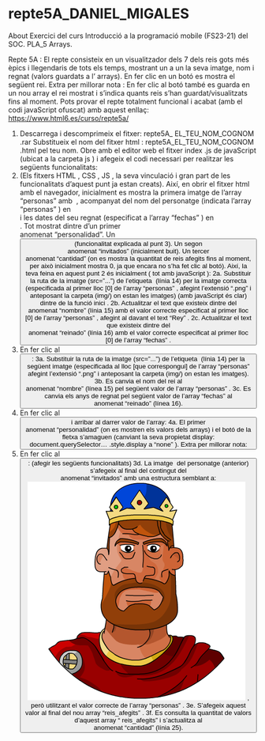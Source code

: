 # repte5A_DANIEL_MIGALES
About Exercici del curs Introducció a la programació mobile (FS23-21) del SOC. PLA_5 Arrays.

Repte 5A :
El repte consisteix en un visualitzador dels 7 dels reis gots més èpics i llegendaris de tots els
temps, mostrant un a un la seva imatge, nom i regnat (valors guardats a l’ arrays).
En fer clic en un botó es mostra el següent rei.
Extra per millorar nota : En fer clic al botó també es guarda en un nou array el rei mostrat i
s’indica quants reis s’han guardat/visualitzats fins al moment.
Pots provar el repte totalment funcional i acabat (amb el codi javaScript ofuscat) amb aquest
enllaç: https://www.html6.es/curso/repte5a/
1. Descarrega i descomprimeix el fitxer: repte5A_ EL_TEU_NOM_COGNOM .rar
Substitueix el nom del fitxer html : repte5A_EL_TEU_NOM_COGNOM .html pel teu nom.
Obre amb el editor web el fitxer index .js de javaScript (ubicat a la carpeta js ) i afegeix el
codi necessari per realitzar les següents funcionalitats:
2. (Els fitxers HTML , CSS , JS , la seva vinculació i gran part de les funcionalitats d’aquest punt
ja estan creats).
Així, en obrir el fitxer html amb el navegador, inicialment es mostra la primera imatge de
l’array “personas” amb <img id=”imatge”...> , acompanyat del nom del personatge (indicata l’array “personas” ) en <div id=”nombre”...> i les dates del seu regnat (especificat a
l’array “fechas” ) en <div id=”reinado”...> . Tot mostrat dintre d’un primer <DIV> anomenat
“personalidad”.
Un <BUTTON> (funcionalitat explicada al punt 3).
Un segon <DIV> anomenat “invitados” (inicialment buit).
Un tercer <DIV> anomenat “cantidad” (on es mostra la quantitat de reis afegits fins al
moment, per això inicialment mostra 0, ja que encara no s’ha fet clic al botó).
Així, la teva feina en aquest punt 2 és inicialment ( tot amb javaScript ):
2a. Substituir la ruta de la imatge (src=”...”) de l’etiqueta <img id=”imatge”> (línia 14) per
la imatge correcta (especificada al primer lloc [0] de l’array “personas” , afegint
l’extensió “.png” i anteposant la carpeta (img/) on estan les imatges) (amb javaScript
és clar) dintre de la funció inici .
2b. Actualitzar el text que existeix dintre del <DIV> anomenat “nombre” (línia 15) amb el
valor correcte especificat al primer lloc [0] de l’array “personas” , afegint al davant el
text “Rey” .
2c. Actualitzar el text que existeix dintre del <DIV> anomenat “reinado” (línia 16) amb el
valor correcte especificat al primer lloc [0] de l’array “fechas” .
3. En fer clic al <BUTTON>:
3a. Substituir la ruta de la imatge (src=”...”) de l’etiqueta <img id=”imatge”> (línia 14) per
la següent imatge (especificada al lloc [que correspongui] de l’array “personas”
afegint l’extensió “.png” i anteposant la carpeta (img/) on estan les imatges).
3b. Es canvia el nom del rei al <DIV> anomenat “nombre” (línea 15) pel següent valor de
l’array “personas” .
3c. Es canvia els anys de regnat pel següent valor de l’array “fechas” al <DIV> anomenat
“reinado” (línea 16).
4. En fer clic al <BUTTON> i arribar al darrer valor de l’array:
4a. El primer <DIV> anomenat “personalidad” (on es mostren els valors dels arrays) i el
botó de la fletxa s’amaguen (canviant la seva propietat display:
document.querySelector… .style.display a “none” ).
Extra per millorar nota:
5. En fer clic al <BUTTON> :
(afegir les següents funcionalitats)
3d. La imatge <img> del personatge (anterior) s’afegeix al final del contingut del <DIV>
anomenat “invitados” amb una estructura semblant a: <img src="img/ataulfo.png"> ,
però utilitzant el valor correcte de l’array “personas” .
3e. S’afegeix aquest valor al final del nou array “reis_afegits” .
3f. Es consulta la quantitat de valors d’aquest array “ reis_afegits” i s’actualitza al <DIV>
anomenat “cantidad” (línia 25).
